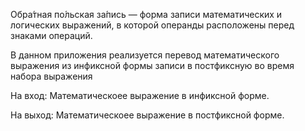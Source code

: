Обра́тная по́льская за́пись — форма записи математических и логических выражений, в которой операнды расположены перед знаками операций.

В данном приложения реализуется перевод математического выражения из инфиксной формы записи в постфиксную во время набора выражения

На вход: Математическоее выражение в инфиксной форме.

На выход: Математическоее выражение в постфиксной форме.
